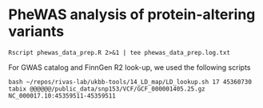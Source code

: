 # PheWAS analysis of protein-altering variants

```
Rscript phewas_data_prep.R 2>&1 | tee phewas_data_prep.log.txt
```

For GWAS catalog and FinnGen R2 look-up, we used the following scripts

```
bash ~/repos/rivas-lab/ukbb-tools/14_LD_map/LD_lookup.sh 17 45360730
tabix @@@@@@/public_data/snp153/VCF/GCF_000001405.25.gz NC_000017.10:45359511-45359511
```

